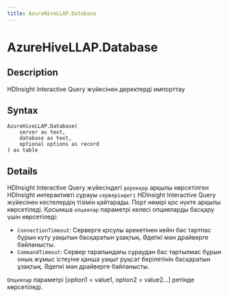 ```yaml
---
title: AzureHiveLLAP.Database
---
```


# AzureHiveLLAP.Database


## Description

HDInsight Interactive Query жүйесінен деректерді импорттау


## Syntax

```powerquery
AzureHiveLLAP.Database(
    server as text,
    database as text,
    optional options as record
) as table
```


## Details

HDInsight Interactive Query жүйесіндегі <code>дерекқор</code> арқылы көрсетілген HDInsight интерактивті сұрауы <code>серверіндегі</code> HDInsight Interactive Query жүйесінен кестелердің тізімін қайтарады. Порт нөмірі қос нүкте арқылы көрсетіледі. Қосымша <code>опциялар</code> параметрі келесі опцияларды басқару үшін көрсетіледі:<ul>        <li><code>ConnectionTimeout</code>: Серверге қосулы әрекетінен кейін бас тартпас бұрын күту уақытын басқаратын ұзақтық. Әдепкі мән драйверге байланысты.</li>        <li><code>CommandTimeout</code>: Сервер тарапындағы сұраудан бас тартылмас бұрын оның жұмыс істеуіне қанша уақыт рұқсат берілетінін басқаратын ұзақтық. Әдепкі мән драйверге байланысты.</li></ul> <code>Опциялар</code> параметрі [option1 = value1, option2 = value2...] ретінде көрсетіледі.


